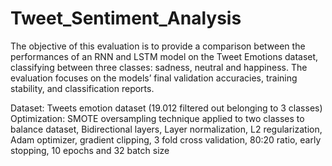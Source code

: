# Tweet_Sentiment_Analysis
The objective of this evaluation is to provide a comparison between the performances of an RNN and LSTM model on the Tweet Emotions dataset, classifying between three classes: sadness, neutral and happiness. The evaluation focuses on the models’ final validation accuracies, training stability, and classification reports.

Dataset: Tweets emotion dataset (19.012 filtered out belonging to 3 classes)
Optimization: SMOTE oversampling technique applied to two classes to balance dataset, Bidirectional layers, 
              Layer normalization, L2 regularization, Adam optimizer, gradient clipping, 3 fold cross validation, 
              80:20 ratio, early stopping, 10 epochs and 32 batch size

